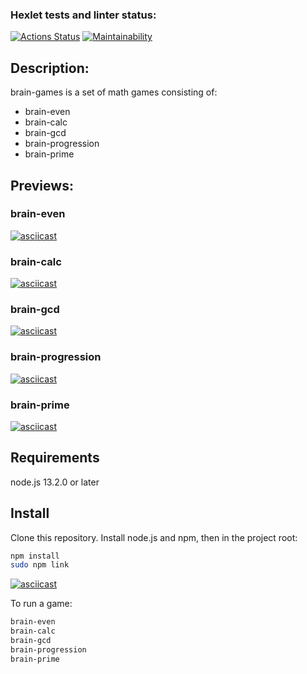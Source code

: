 ### Hexlet tests and linter status:
[![Actions Status](https://github.com/ajsen/frontend-project-44/workflows/hexlet-check/badge.svg)](https://github.com/ajsen/frontend-project-44/actions)
[![Maintainability](https://api.codeclimate.com/v1/badges/e08621375b9ef6493168/maintainability)](https://codeclimate.com/github/ajsen/frontend-project-44/maintainability)
## Description:

brain-games is a set of math games consisting of:

* brain-even
* brain-calc
* brain-gcd
* brain-progression
* brain-prime

## Previews:

### brain-even

[![asciicast](https://asciinema.org/a/596711.svg)](https://asciinema.org/a/596711)

### brain-calc

[![asciicast](https://asciinema.org/a/595923.svg)](https://asciinema.org/a/595923)

### brain-gcd

[![asciicast](https://asciinema.org/a/596036.svg)](https://asciinema.org/a/596036)

### brain-progression

[![asciicast](https://asciinema.org/a/596259.svg)](https://asciinema.org/a/596259)

### brain-prime

[![asciicast](https://asciinema.org/a/596499.svg)](https://asciinema.org/a/596499)

## Requirements

node.js 13.2.0 or later

## Install

Clone this repository. Install node.js and npm, then in the project root:

```bash
npm install
sudo npm link
```

[![asciicast](https://asciinema.org/a/596712.svg)](https://asciinema.org/a/596712)

To run a game:

```bash
brain-even
brain-calc
brain-gcd
brain-progression
brain-prime
```
